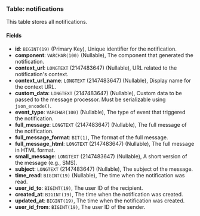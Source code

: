 ### Table: notifications

This table stores all notifications.

#### Fields

- **id**: `BIGINT(19)` (Primary Key), Unique identifier for the notification.
- **component**: `VARCHAR(100)` (Nullable), The component that generated the notification.
- **context_url**: `LONGTEXT` (2147483647) (Nullable), URL related to the notification's context.
- **context_url_name**: `LONGTEXT` (2147483647) (Nullable), Display name for the context URL.
- **custom_data**: `LONGTEXT` (2147483647) (Nullable), Custom data to be passed to the message processor. Must be serializable using `json_encode()`.
- **event_type**: `VARCHAR(100)` (Nullable), The type of event that triggered the notification.
- **full_message**: `LONGTEXT` (2147483647) (Nullable), The full message of the notification.
- **full_message_format**: `BIT(1)`, The format of the full message.
- **full_message_html**: `LONGTEXT` (2147483647) (Nullable), The full message in HTML format.
- **small_message**: `LONGTEXT` (2147483647) (Nullable), A short version of the message (e.g., SMS).
- **subject**: `LONGTEXT` (2147483647) (Nullable), The subject of the message.
- **time_read**: `BIGINT(19)` (Nullable), The time when the notification was read.
- **user_id_to**: `BIGINT(19)`, The user ID of the recipient.
- **created_at**: `BIGINT(19)`, The time when the notification was created.
- **updated_at**: `BIGINT(19)`, The time when the notification was created.
- **user_id_from**: `BIGINT(19)`, The user ID of the sender.
